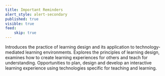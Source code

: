 ```yaml
---
title: Important Reminders
alert_style: alert-secondary
published: true
visible: true
feed:
    skip: true
---
```


Introduces the practice of learning design and its application to  technology-mediated learning environments. Explores the principles of  learning design, examines how to create learning experiences for others  and teach for understanding. Opportunities to plan, design and develop  an interactive learning experience using technologies specific for  teaching and learning.